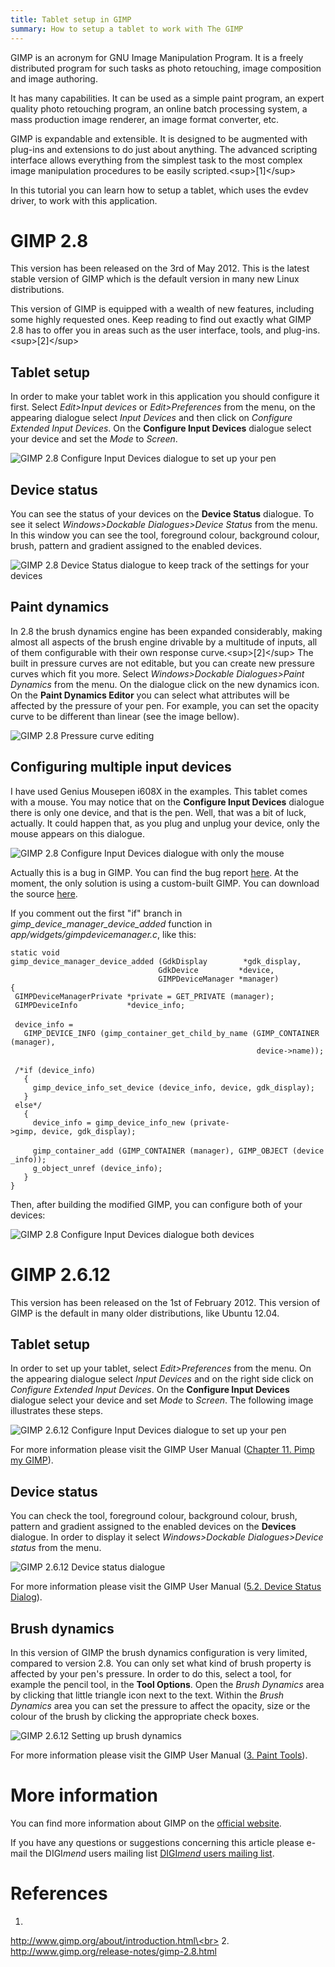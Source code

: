 ```yaml
---
title: Tablet setup in GIMP
summary: How to setup a tablet to work with The GIMP
---
```

GIMP is an acronym for GNU Image Manipulation Program. It is a freely
distributed program for such tasks as photo retouching, image
composition and image authoring.

It has many capabilities. It can be used as a simple paint program, an
expert quality photo retouching program, an online batch processing
system, a mass production image renderer, an image format converter,
etc.

GIMP is expandable and extensible. It is designed to be augmented with
plug-ins and extensions to do just about anything. The advanced
scripting interface allows everything from the simplest task to the most
complex image manipulation procedures to be easily
scripted.\<sup\>[1]\</sup\>

In this tutorial you can learn how to setup a tablet, which uses the
evdev driver, to work with this application.

GIMP 2.8
========

This version has been released on the 3rd of May 2012. This is the
latest stable version of GIMP which is the default version in many new
Linux distributions.

This version of GIMP is equipped with a wealth of new features,
including some highly requested ones. Keep reading to find out exactly
what GIMP 2.8 has to offer you in areas such as the user interface,
tools, and plug-ins.\<sup\>[2]\</sup\>

Tablet setup
------------

In order to make your tablet work in this application you should
configure it first. Select *Edit\>Input devices* or *Edit\>Preferences*
from the menu, on the appearing dialogue select *Input Devices* and then
click on *Configure Extended Input Devices*. On the **Configure Input
Devices** dialogue select your device and set the *Mode* to *Screen*.

![GIMP 2.8 Configure Input Devices dialogue to set up your
pen](28lucky.png "GIMP 2.8 Configure Input Devices dialogue to set up your pen")

Device status
-------------

You can see the status of your devices on the **Device Status**
dialogue. To see it select *Windows\>Dockable Dialogues\>Device Status*
from the menu. In this window you can see the tool, foreground colour,
background colour, brush, pattern and gradient assigned to the enabled
devices.

![GIMP 2.8 Device Status dialogue to keep track of the settings for your
devices](28devstatus.png "GIMP 2.8 Device Status dialogue to keep track of the settings for your devices")

Paint dynamics
--------------

In 2.8 the brush dynamics engine has been expanded considerably, making
almost all aspects of the brush engine drivable by a multitude of
inputs, all of them configurable with their own response
curve.\<sup\>[2]\</sup\> The built in pressure curves are not editable,
but you can create new pressure curves which fit you more. Select
*Windows\>Dockable Dialogues\>Paint Dynamics* from the menu. On the
dialogue click on the new dynamics icon. On the **Paint Dynamics
Editor** you can select what attributes will be affected by the pressure
of your pen. For example, you can set the opacity curve to be different
than linear (see the image bellow).

![GIMP 2.8 Pressure curve
editing](28devcurve.png "GIMP 2.8 Pressure curve editing")

Configuring multiple input devices
----------------------------------

I have used Genius Mousepen i608X in the examples. This tablet comes
with a mouse. You may notice that on the **Configure Input Devices**
dialogue there is only one device, and that is the pen. Well, that was a
bit of luck, actually. It could happen that, as you plug and unplug your
device, only the mouse appears on this dialogue.

![GIMP 2.8 Configure Input Devices dialogue with only the
mouse](28wrong.png "GIMP 2.8 Configure Input Devices dialogue with only the mouse")

Actually this is a bug in GIMP. You can find the bug report
[here](https://bugzilla.gnome.org/show_bug.cgi?id=674253). At the
moment, the only solution is using a custom-built GIMP. You can download
the source [here](http://www.gimp.org/downloads/).

If you comment out the first "if" branch in
*gimp\_device\_manager\_device\_added* function in
*app/widgets/gimpdevicemanager.c*, like this:

`static void`\
`gimp_device_manager_device_added (GdkDisplay        *gdk_display,`\
`                                 GdkDevice         *device,`\
`                                 GIMPDeviceManager *manager)`\
`{`\
` GIMPDeviceManagerPrivate *private = GET_PRIVATE (manager);`\
` GIMPDeviceInfo           *device_info;`\
\
` device_info =`\
`   GIMP_DEVICE_INFO (gimp_container_get_child_by_name (GIMP_CONTAINER (manager),`\
`                                                       device->name));`\
\
` /*if (device_info)`\
`   {`\
`     gimp_device_info_set_device (device_info, device, gdk_display);`\
`   }`\
` else*/`\
`   {`\
`     device_info = gimp_device_info_new (private->gimp, device, gdk_display);`\
\
`     gimp_container_add (GIMP_CONTAINER (manager), GIMP_OBJECT (device_info));`\
`     g_object_unref (device_info);`\
`   }`\
`}`

Then, after building the modified GIMP, you can configure both of your
devices:

![GIMP 2.8 Configure Input Devices dialogue both
devices](28good.png "GIMP 2.8 Configure Input Devices dialogue both devices")

GIMP 2.6.12
===========

This version has been released on the 1st of February 2012. This version
of GIMP is the default in many older distributions, like Ubuntu 12.04.

Tablet setup
------------

In order to set up your tablet, select *Edit\>Preferences* from the
menu. On the appearing dialogue select *Input Devices* and on the right
side click on *Configure Extended Input Devices*. On the **Configure
Input Devices** dialogue select your device and set *Mode* to *Screen*.
The following image illustrates these steps.

![GIMP 2.6.12 Configure Input Devices dialogue to set up your
pen](2612inputdev.png "GIMP 2.6.12 Configure Input Devices dialogue to set up your pen")

For more information please visit the GIMP User Manual ([Chapter 11.
Pimp my
GIMP](http://docs.gimp.org/2.6/en/gimp-pimping.html#gimp-prefs-input-devices)).

Device status
-------------

You can check the tool, foreground colour, background colour, brush,
pattern and gradient assigned to the enabled devices on the **Devices**
dialogue. In order to display it select *Windows\>Dockable
Dialogues\>Device status* from the menu.

![GIMP 2.6.12 Device status
dialogue](2612devicestatus.png "GIMP 2.6.12 Device status dialogue")

For more information please visit the GIMP User Manual ([5.2. Device
Status
Dialog](http://docs.gimp.org/2.6/en/gimp-device-status-dialog.html)).

Brush dynamics
--------------

In this version of GIMP the brush dynamics configuration is very
limited, compared to version 2.8. You can only set what kind of brush
property is affected by your pen's pressure. In order to do this, select
a tool, for example the pencil tool, in the **Tool Options**. Open the
*Brush Dynamics* area by clicking that little triangle icon next to the
text. Within the *Brush Dynamics* area you can set the pressure to
affect the opacity, size or the colour of the brush by clicking the
appropriate check boxes.

![GIMP 2.6.12 Setting up brush
dynamics](2612brushdynamics.png "GIMP 2.6.12 Setting up brush dynamics")

For more information please visit the GIMP User Manual ([3. Paint
Tools](http://docs.gimp.org/2.6/en/gimp-tools-paint.html#gimp-tools-paint-options)).

More information
================

You can find more information about GIMP on the [official
website](http://www.gimp.org/).

If you have any questions or suggestions concerning this article please
e-mail the DIGI*mend* users mailing list [DIGI*mend* users mailing
list](mailto:digimend-users@lists.sourceforge.net).

References
==========

1.
[http://www.gimp.org/about/introduction.html\<br\>](http://www.gimp.org/about/introduction.html<br>)
2. <http://www.gimp.org/release-notes/gimp-2.8.html>
